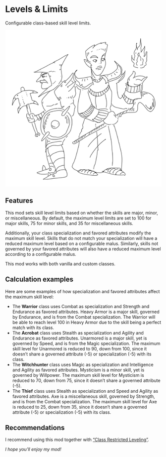 # Levels & Limits

Configurable class-based skill level limits.

![Two n'wahs pondering their class choices](images/nwahs.png "Two n'wahs pondering their class choices")

## Features

This mod sets skill level limits based on whether the skills are major, minor, or miscellaneous. By default, the maximum level limits are set to 100 for major skills, 75 for minor skills, and 35 for miscellaneous skills.

Additionally, your class specialization and favored attributes modify the maximum skill level. Skills that do not match your specialization will have a reduced maximum level based on a configurable malus. Similarly, skills not governed by your favored attributes will also have a reduced maximum level according to a configurable malus.

This mod works with both vanilla and custom classes.

## Calculation examples

Here are some examples of how specialization and favored attributes affect the maximum skill level:

* The **Warrior** class uses Combat as specialization and Strength and Endurance as favored attributes. Heavy Armor is a major skill, governed by Endurance, and is from the Combat specialization. The Warrior will be able to reach level 100 in Heavy Armor due to the skill being a perfect match with its class.
* The **Acrobat** class uses Stealth as specialization and Agility and Endurance as favored attributes. Unarmored is a major skill, yet is governed by Speed, and is from the Magic specialization. The maximum skill level for Unarmored is reduced to 90, down from 100, since it doesn’t share a governed attribute (-5) or specialization (-5) with its class.
* The **Witchhunter** class uses Magic as specialization and Intelligence and Agility as favored attributes. Mysticism is a minor skill, yet is governed by Willpower. The maximum skill level for Mysticism is reduced to 70, down from 75, since it doesn’t share a governed attribute (-5).
* The **Thief** class uses Stealth as specialization and Speed and Agility as favored attributes. Axe is a miscellaneous skill, governed by Strength, and is from the Combat specialization. The maximum skill level for Axe is reduced to 25, down from 35, since it doesn’t share a governed attribute (-5) or specialization (-5) with its class.

## Recommendations

I recommend using this mod together with [“Class Restricted Leveling”](https://www.nexusmods.com/morrowind/mods/54832).

*I hope you'll enjoy my mod!*
